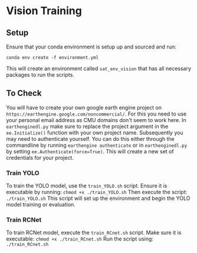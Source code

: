 # Vision Training

## Setup
Ensure that your conda environment is setup up and sourced and run:

```conda env create -f environment.yml``` 

This will create an environment called `sat_env_vision` that has all necessary packages to run the scripts.


## To Check
You will have to create your own google earth engine project on `https://earthengine.google.com/noncommercial/`. For this you need to use your personal email address as CMU domains don't seem to work here. In `earthenginedl.py` make sure to replace the project argument in the `ee.Initialize()` function with your own project name. Subsequently you may need to authenticate yourself. You can do this either through the commandline by running `earthengine authenticate` or in `earthenginedl.py` by setting `ee.Authenticate(force=True)`. This will create a new set of credentials for your project.

### Train YOLO
To train the YOLO model, use the `train_YOLO.sh` script. Ensure it is executable by running:
```chmod +x ./train_YOLO.sh```
Then execute the script:
```./train_YOLO.sh```
This script will set up the environment and begin the YOLO model training or evaluation.

### Train RCNet
To train RCNet model, execute the `train_RCnet.sh` script. Make sure it is executable:
```chmod +x ./train_RCnet.sh```
Run the script using:
```./train_RCnet.sh```
